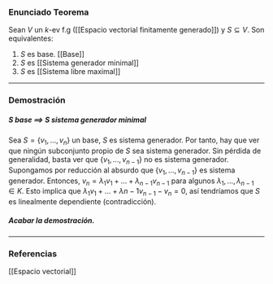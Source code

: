 ### Enunciado Teorema

Sean $V$ un $k$-ev f.g ([[Espacio vectorial finitamente generado]]) y $S \subseteq V$. Son equivalentes:
1) $S$ es base. [[Base]]
2) $S$ es [[Sistema generador minimal]]
3) $S$ es [[Sistema libre maximal]]

---
### Demostración

##### S base $\implies$ $S$ sistema generador minimal
Sea $S = \{v_1, \dots, v_n\}$ un base, $S$ es sistema generador. Por tanto, hay que ver que ningún subconjunto propio de $S$ sea sistema generador. Sin pérdida de generalidad, basta ver que $\{v_1, \dots, v_{n-1}\}$ no es sistema generador. Supongamos por reducción al absurdo que $\{v_1, \dots, v_{n-1}\}$ es sistema generador. Entonces, $v_n = \lambda_1 v_1 + \dots + \lambda_{n-1} v_{n-1}$ para algunos $\lambda_1, \dots, \lambda_{n-1} \in K$. Esto implica que $\lambda_1 v_1 + \dots + \lambda{n-1} v_{n-1} - v_n = 0$, así tendríamos que $S$ es linealmente dependiente (contradicción).

##### Acabar la demostración.


---
### Referencias
[[Espacio vectorial]]